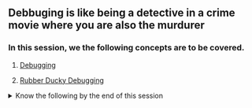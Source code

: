 ## Debbuging is like being a detective in a crime movie where you are also the murdurer

### In this session, we the following concepts are to be covered.
1. [Debugging](https://en.wikipedia.org/wiki/Debugging)

2. [Rubber Ducky Debugging](https://www.thoughtfulcode.com/rubber-duck-debugging-psychology/)

<details>
<summary>Know the following by the end of this session </summary>

</details>